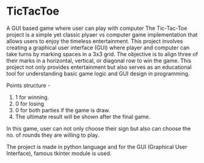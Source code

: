 # TicTacToe
A GUI based game where user can play with computer
<per>
The Tic-Tac-Toe project is a simple yet classic plyaer vs computer game implementation that allows users to enjoy the timeless entertainment. This project involves creating a graphical user interface (GUI) where player and computer can take turns by marking spaces in a 3x3 grid. The objective is to align three of their marks in a horizontal, vertical, or diagonal row to win the game. This project not only provides entertainment but also serves as an educational tool for understanding basic game logic and GUI design in programming.

Points structure -
1. 1 for winning.
2. 0 for losing
3. 0 for both parties if the game is draw.
4. The ultimate result will be shown after the final game.

In this game, user can not only choose their sign but also can choose the no. of rounds they are willing to play.

The project is made in python language and for the GUI (Graphical User Interface), famous tkinter module is used. 
</per>
